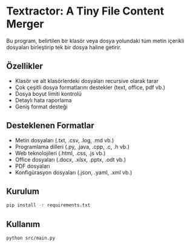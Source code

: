 # Textractor: A Tiny File Content Merger

Bu program, belirtilen bir klasör veya dosya yolundaki tüm metin içerikli dosyaları birleştirip tek bir dosya haline getirir.

## Özellikler

- Klasör ve alt klasörlerdeki dosyaları recursive olarak tarar
- Çok çeşitli dosya formatlarını destekler (text, office, pdf vb.)
- Dosya boyut limiti kontrolü
- Detaylı hata raporlama
- Geniş format desteği

## Desteklenen Formatlar

- Metin dosyaları (.txt, .csv, .log, .md vb.)
- Programlama dilleri (.py, .java, .cpp, .c, .h vb.)
- Web teknolojileri (.html, .css, .js vb.)
- Office dosyaları (.docx, .xlsx, .pptx, .odt vb.)
- PDF dosyaları
- Konfigürasyon dosyaları (.json, .yaml, .xml vb.)

## Kurulum

```bash
pip install -r requirements.txt
```

## Kullanım

```bash
python src/main.py
```